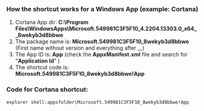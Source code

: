 ### How the shortcut works for a Windows App (example: Cortana)

1. Cortana App dir: **C:\Program Files\WindowsApps\Microsoft.549981C3F5F10_4.2204.13303.0_x64__8wekyb3d8bbwe**
2. The package name is: **Microsoft.549981C3F5F10_8wekyb3d8bbwe** (First name without version and everything after __)
3. The App ID is: **App** (check the **AppxManifest.xml** file and search for "**Application Id**" )
4. The shortcut code is: **Microsoft.549981C3F5F10_8wekyb3d8bbwe!App**

### Code for Cortana shortcut:

```cmd
explorer shell:appsfolder\Microsoft.549981C3F5F10_8wekyb3d8bbwe!App
````
